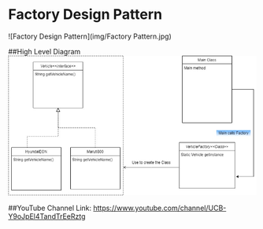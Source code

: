 # Factory Design Pattern
![Factory Design Pattern](img/Factory Pattern.jpg)

##High Level Diagram
![High Level Diagram](img/factoryDesignPatternhld.jpg)


##YouTube Channel Link:
https://www.youtube.com/channel/UCB-Y9oJpEl4TandTrEeRztg


